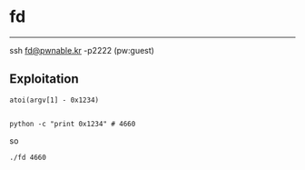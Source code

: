 # fd 

---

ssh fd@pwnable.kr -p2222 (pw:guest)


## Exploitation

```
atoi(argv[1] - 0x1234)


python -c "print 0x1234" # 4660

```

so 

```
./fd 4660
```

